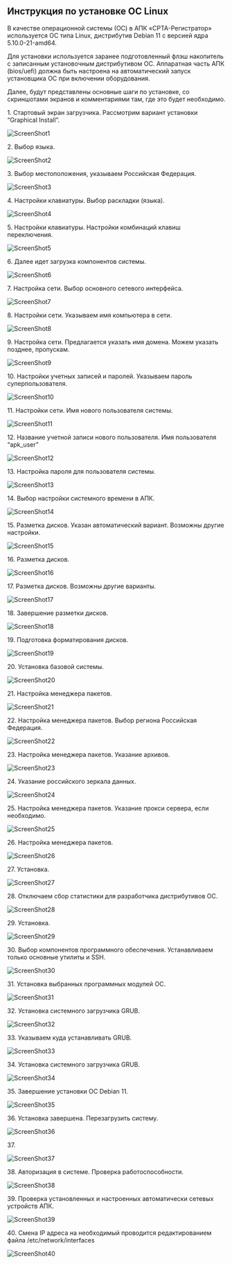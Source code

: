 ## Инструкция по установке ОС Linux

В качестве операционной системы (ОС) в АПК «СРТА-Регистратор»
используется ОС типа Linux, дистрибутив Debian 11 с версией ядра
5.10.0-21-amd64.

Для установки используется заранее подготовленный флэш накопитель с
записанным установочным дистрибутивом ОС. Аппаратная часть АПК
(bios/uefi) должна быть настроена на автоматический запуск установщика
ОС при включении оборудования.

Далее, будут представлены основные шаги по установке, со скриншотами
экранов и комментариями там, где это будет необходимо.

1\.  Стартовый экран загрузчика. Рассмотрим вариант установки “Graphical
    Install”.

![ScreenShot1](media/image1.jpeg)

2\.  Выбор языка.

![ScreenShot2](media/image2.jpeg)

3\. Выбор местоположения, указываем Российская Федерация.

![ScreenShot3](media/image3.jpeg)

4\. Настройки клавиатуры. Выбор раскладки (языка).

![ScreenShot4](media/image4.jpeg)

5\. Настройки клавиатуры. Настройки комбинаций клавиш переключения.

![ScreenShot5](media/image5.jpeg)

6\. Далее идет загрузка компонентов системы.

![ScreenShot6](media/image6.jpeg)

7\. Настройка сети. Выбор основного сетевого интерфейса.

![ScreenShot7](media/image7.jpeg)

8\. Настройки сети. Указываем имя компьютера в сети.

![ScreenShot8](media/image8.jpeg)

9\. Настройка сети. Предлагается указать имя домена. Можем указать
позднее, пропускам.

![ScreenShot9](media/image9.jpeg)

10\. Настройки учетных записей и паролей. Указываем пароль
суперпользователя.

![ScreenShot10](media/image10.jpeg)

11\. Настройки сети. Имя нового пользователя системы.

![ScreenShot11](media/image11.jpeg)

12\. Название учетной записи нового пользователя. Имя пользователя
“apk_user”

![ScreenShot12](media/image12.jpeg)

13\. Настройка пароля для пользователя системы.

![ScreenShot13](media/image13.jpeg)

14\. Выбор настройки системного времени в АПК.

![ScreenShot14](media/image14.jpeg)

15\. Разметка дисков. Указан автоматический вариант. Возможны другие
настройки.

![ScreenShot15](media/image15.jpeg)

16\. Разметка дисков.

![ScreenShot16](media/image16.jpeg)

17\. Разметка дисков. Возможны другие варианты.

![ScreenShot17](media/image17.jpeg)

18\. Завершение разметки дисков.

![ScreenShot18](media/image18.jpeg)

19\. Подготовка форматирования дисков.

![ScreenShot19](media/image19.jpeg)

20\. Установка базовой системы.

![ScreenShot20](media/image20.jpeg)

21\. Настройка менеджера пакетов.

![ScreenShot21](media/image21.jpeg)

22\. Настройка менеджера пакетов. Выбор региона Российская Федерация.

![ScreenShot22](media/image22.jpeg)

23\. Настройка менеджера пакетов. Указание архивов.

![ScreenShot23](media/image23.jpeg)

24\. Указание российского зеркала данных.

![ScreenShot24](media/image24.jpeg)

25\. Настройка менеджера пакетов. Указание прокси сервера, если
необходимо.

![ScreenShot25](media/image25.jpeg)

26\. Настройка менеджера пакетов.

![ScreenShot26](media/image26.jpeg)

27\. Установка.

![ScreenShot27](media/image27.jpeg)

28\. Отключаем сбор статистики для разработчика дистрибутивов ОС.

![ScreenShot28](media/image28.jpeg)

29\. Установка.

![ScreenShot29](media/image29.jpeg)

30\. Выбор компонентов программного обеспечения. Устанавливаем только
основные утилиты и SSH.

![ScreenShot30](media/image30.jpeg)

31\. Установка выбранных программных модулей ОС.

![ScreenShot31](media/image31.jpeg)

32\. Установка системного загрузчика GRUB.

![ScreenShot32](media/image32.jpeg)

33\. Указываем куда устанавливать GRUB.

![ScreenShot33](media/image33.jpeg)

34\. Установка системного загрузчика GRUB.

![ScreenShot34](media/image34.jpeg)

35\. Завершение установки ОС Debian 11.

![ScreenShot35](media/image35.jpeg)

36\. Установка завершена. Перезагрузить систему.

![ScreenShot36](media/image36.jpeg)

37\.

![ScreenShot37](media/image37.jpeg)

38\. Авторизация в системе. Проверка работоспособности.

![ScreenShot38](media/image38.jpeg)

39\. Проверка установленных и настроенных автоматически сетевых
устройств АПК.

![ScreenShot39](media/image39.jpeg)

40\. Смена IP адреса на необходимый проводится редактированием файла
/etc/network/interfaces

![ScreenShot40](media/image40.jpeg)
